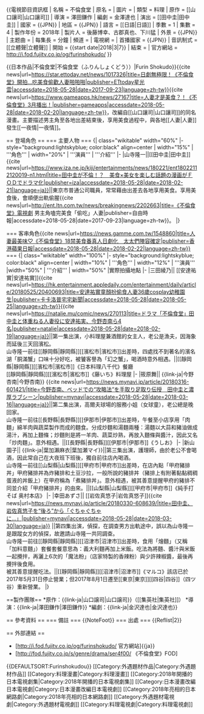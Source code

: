 {{電視節目資訊框
| 名稱         = 不倫食堂
| 原名         = 
| 圖片         = 
| 類型         = 料理
| 原作         = [[山口讓司|山口讓司]]
| 導演         = 澤田鎌作 
| 編劇         = 金澤達也
| 演出         = [[田中圭|田中圭]]<!--此欄指「主演」者。非主演請勿植入-->
| 國家         = {{JPN}}
| 地區         = {{JPN}}
| 語言         = [[日語|日語]]
| 季數         = 1
| 集數         = 4
| 製作年份     = 2018年
| 製片人       = 後藤博幸、古郡真也、下川猛
| 外景         = {{JPN}}
| 主题曲       = 
| 每集長       = 分鐘
| 頻道         = 
| 電視網       = 
| 首播國家     = {{JPN}}
| 音訊制式     = [[立體聲|立體聲]]
| 開始         = {{start date|2018|3|7}}
| 結束         = 
| 官方網站     = http://i.fod.fujitv.co.jp/og/furinshokudo/
}}

{{日本作品|不倫食堂|不倫食堂（ふりんしょくどう））|Furin Shokudo}}<ref>{{cite news|url=https://star.ettoday.net/news/1017326|title=日劇無極限！《不倫食堂》開拍…吃美食偷歡人妻啪啪啪|publisher=ETtoday星光雲|accessdate=2018-05-28|date=2017-09-23|language=zh-tw}}</ref><ref>{{cite news|url=https://www.gameapps.hk/news/27167|title=人妻才是美食？！《不倫食堂》3月播出！|publisher=gameapps|accessdate=2018-05-28|date=2018-02-20|language=zh-tw}}</ref>，改編自[[山口讓司|山口讓司]]的同名漫畫。主要描述男主角至各地出差結束後，享用美食過程中，與各地[[人妻|人妻]]發生[[一夜情|一夜情]]。

== 登場角色 ==
=== 主要人物 ===
{| class="wikitable"  width="60%" 
|- style="background:lightskyblue; color:black" align=center
| width="15%" | '''角色''' 
| width="20%" | '''演員'''
| '''介紹'''
|-
|山寺隆一||[[田中圭|田中圭]]<ref>{{cite news|url=https://www.iza.ne.jp/kiji/entertainments/news/180221/ent18022112120019-n1.html|title=田中圭が不倫！？　美食×美女を楽しむ話題の漫画がＦＯＤでドラマ化|publisher=iza|accessdate=2018-05-28|date=2018-02-21|language=ja}}</ref>||東京市普通公司職員，常常藉由出差去各地享用美食。享用美食後，會順便出軌偷腥<ref>{{cite news|url=http://ent.ltn.com.tw/news/breakingnews/2202663|title=《不倫食堂》電視劇 男主角嗑完美食「偷吃」人妻|publisher=自由時報|accessdate=2018-05-28|date=2017-09-23|language=zh-tw}}</ref>。
|}

=== 客串角色<ref>{{cite news|url=https://news.gamme.com.tw/1548860|title=人妻最美味♡《不倫食堂》18禁美食番真人日劇化　太太們陣容確定|publisher=香港蘋果日報|accessdate=2018-05-28|date=2018-02-22|language=zh-tw}}</ref> ===
{| class="wikitable"  width="100%" 
|- style="background:lightskyblue; color:black" align=center
| width="10%" | '''角色''' 
| width="12%" | '''演員'''
|width="50%" |  '''介紹'''
| width="50%" |實際拍攝地點
|-
|三田綾乃|| [[安達祐實|安達祐實]]<ref>{{cite news|url=https://hk.entertainment.appledaily.com/entertainment/daily/article/20180525/20400693|title=安達祐實童顏扮偷食人妻36歲cosplay幼稚園生|publisher=卡卡洛普宅宅新聞|accessdate=2018-05-28|date=2018-05-25|language=zh-tw}}</ref><ref>{{cite news|url=https://natalie.mu/comic/news/270113|title=ドラマ「不倫食堂」田中圭と体重ねる人妻役に安達祐実、今野杏南ら4名|publisher=natalie|accessdate=2018-05-28|date=2018-02-19|language=ja}}</ref>||第一集出演，小料理屋兼酒館的女主人，老公是漁夫，因海象而延後三天回濱松。<br />山寺隆一前往[[靜岡縣|靜岡縣]][[濱松市|濱松市]]出差時，四處找不到著名的濱名湖「胴滿蟹」<ref group=註>口味十分好吃，被饕客譽為「幻之蟹」</ref>，喝酒時意外相遇。||[[靜岡縣|靜岡縣]][[濱松市|濱松市]]《日本料理八千代》餐廳<br />[[靜岡縣|靜岡縣]][[濱松市|濱松市]]《藤いち》料理屋
|-
|筱原舞|| {{link-ja|今野杏南|今野杏南}} <ref>{{cite news|url=https://news.mynavi.jp/article/20180316-601421/|title=今野杏南、ベッドでの“攻略法”を手取り足取り伝授　田中圭と濃厚ラブシーン|publisher=mynavi|accessdate=2018-05-28|date=2018-03-16|language=ja}}</ref>||第二集出演，高爾夫球場的服務小姐（女球童），老公總是晚回家。<br />山寺隆一前往[[長野縣|長野縣]][[伊那市|伊那市]]出差時，午餐至小店享用「肉麵」<ref group=註>綿羊肉與蔬菜製作而成的麵食。分成炒麵和湯麵兩種：湯麵以大蒜和豬油做成湯汁，再加上麵條；炒麵則是將一羊肉、蔬菜炒熟，再放入麵條與醬汁，因此又名「炒肉麵」。</ref>意外相遇。||[[長野縣|長野縣]][[伊那市|伊那市]]《うしお》
|-
|新山園子|| {{link-ja|葉加瀨麻衣|葉加瀬マイ}}||第三集出演，護理師，由於老公不會喝酒，因此常自己在大夜班下班後，獨自前往店內喝酒。<br />山寺隆一前往[[山梨縣|山梨縣]][[甲府市|甲府市]]出差時，在店內點「甲府豬排丼」<ref group=註>甲府豬排丼為炸豬排和土豆沙拉，一般所說的豬排丼（豬排上有附著黏黏稠稠蛋液的丼飯上）在甲府稱為「煮豬排丼」。</ref>意外相遇，被其善意提醒甲府的豬排不同並介紹「甲府豬排丼」的由來。||[[山梨縣|山梨縣]][[甲府市|甲府市]]《純手打そば 奥村本店》
|-
|幸田あずさ|| [[岩佐真悠子|岩佐真悠子]]<ref>{{cite news|url=https://news.mynavi.jp/article/20180330-608639/|title=田中圭、岩佐真悠子を“後ろ”から「ぐちゃぐちゃに…」|publisher=mynavi|accessdate=2018-05-28|date=2018-03-30|language=ja}}</ref> ||第四集出演，偵探，在調查男方出軌途中，誤以為山寺隆一是跟蹤女方的偵探，故邀請山寺隆一共同調查。<br />山寺隆一前往[[靜岡縣|靜岡縣]][[沼津市|沼津市]]出差時，食用「燴麵」（又稱「加料意麵」）套餐<ref group=註>套餐意思為：義大利麵再加上米飯。吃法為將麵、醬汁與米飯一起攪拌，再灑上6次的「魔法粉」（店家特製的香辣粉）與少許辣椒醬，最後再攪拌後食用。</ref>被其善意提醒吃法。||[[靜岡縣|靜岡縣]][[沼津市|沼津市]]《マルコ》<ref group=註>該店已於2017年5月31日停止營業；但2017年8月1日遷至[[東京|東京]][[四谷|四谷]]（四ツ谷）重新營業。</ref>
|}

==製作團隊==
*原作：{{link-ja|山口譲司|山口譲司}}（[[集英社|集英社]]）
*導演：{{link-ja|澤田鎌作|澤田鎌作}}
*編劇：{{link-ja|金沢達也|金沢達也}}

== 參考資料 ==
=== 備註 ===
{{NoteFoot}}
=== 出處 ===
{{Reflist|2}}

== 外部連結 ==
* [http://i.fod.fujitv.co.jp/og/furinshokudo/ 官方網站]{{ja}}
* [http://fod.fujitv.co.jp/s/genre/drama/ser4f00/ 《不倫食堂》FOD]

{{DEFAULTSORT:Furinshokudou}}
[[Category:外遇題材作品|Category:外遇題材作品]]
[[Category:料理漫畫|Category:料理漫畫]]
[[Category:2018年開播的日本電視劇集|Category:2018年開播的日本電視劇集]]
[[Category:日本漫畫改編日本電視劇|Category:日本漫畫改編日本電視劇]]
[[Category:2018年亮相的日本網路劇|Category:2018年亮相的日本網路劇]]
[[Category:外遇題材電視劇|Category:外遇題材電視劇]]
[[Category:料理電視劇|Category:料理電視劇]]